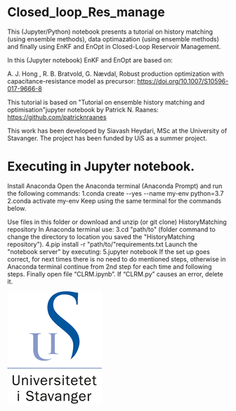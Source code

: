 # Closed_loop_Res_manage

This (Jupyter/Python) notebook presents a tutorial on history matching (using ensemble methods), data optimazation (using ensemble methods) and finally using EnKF and EnOpt in Closed-Loop Reservoir Management.

In this (Jupyter notebook) EnKF and EnOpt are based on:

A. J. Hong , R. B. Bratvold, G. Nævdal, Robust production optimization with capacitance-resistance model as precursor: https://doi.org/10.1007/S10596-017-9666-8

This tutorial is based on "Tutorial on ensemble history matching and optimisation"jupyter notebook by Patrick N. Raanes: https://github.com/patricknraanes

This work has been developed by Siavash Heydari, MSc at the University of Stavanger. The project has been funded by UiS as a summer project.



# Executing in Jupyter notebook.

Install Anaconda
Open the Anaconda terminal (Anaconda Prompt) and run the following commands:
1.conda create --yes --name my-env python=3.7
2.conda activate my-env
   Keep using the same terminal for the commands below.

Use files in this folder or download and unzip (or git clone) HistoryMatching repository
In Anaconda terminal use:
3.cd "path/to" (folder command to change the directory to location you saved the "HistoryMatching repository").
4.pip install -r "path/to/"requirements.txt
   Launch the "notebook server" by executing: 
5.jupyter notebook
  If the set up goes correct, for next times there is no need to do mentioned steps, otherwise in Anaconda terminal continue from 2nd step for each time and following steps.
Finally open file “CLRM.ipynb”.
If “CLRM.py” causes an error, delete it.


![UiS](uis.png)
